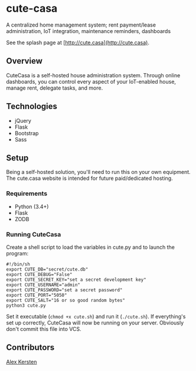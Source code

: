 # cute-casa
A centralized home management system; rent payment/lease administration, IoT integration, maintenance reminders, dashboards

See the splash page at [http://cute.casa](http://cute.casa).

## Overview

CuteCasa is a self-hosted house administration system. Through online dashboards, you can control every aspect of your
IoT-enabled house, manage rent, delegate tasks, and more.

## Technologies

* jQuery
* Flask
* Bootstrap
* Sass

## Setup

Being a self-hosted solution, you'll need to run this on your own equipment. The cute.casa website is intended for
future paid/dedicated hosting.

### Requirements

* Python (3.4+)
* Flask
* ZODB

### Running CuteCasa

Create a shell script to load the variables in cute.py and to launch the program:

    #!/bin/sh
    export CUTE_DB="secret/cute.db"
    export CUTE_DEBUG="False"
    export CUTE_SECRET_KEY="set a secret development key"
    export CUTE_USERNAME="admin"
    export CUTE_PASSWORD="set a secret password"
    export CUTE_PORT="5050"
    export CUTE_SALT="16 or so good random bytes"
    python3 cute.py

Set it executable (`chmod +x cute.sh`) and run it (`./cute.sh`). If everything's set up correctly, CuteCasa will now be
running on your server. Obviously don't commit this file into VCS.

## Contributors

[Alex Kersten](http://kersten.email)

